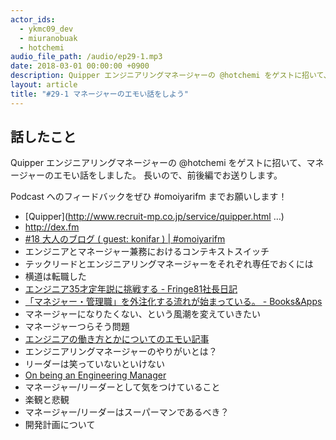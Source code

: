 ```yaml
---
actor_ids:
  - ykmc09_dev
  - miuranobuak
  - hotchemi
audio_file_path: /audio/ep29-1.mp3
date: 2018-03-01 00:00:00 +0900
description: Quipper エンジニアリングマネージャーの @hotchemi をゲストに招いて、マネージャーのエモい話をしました。
layout: article
title: "#29-1 マネージャーのエモい話をしよう"  
---
```


## 話したこと
Quipper エンジニアリングマネージャーの @hotchemi をゲストに招いて、マネージャーのエモい話をしました。
長いので、前後編でお送りします。

Podcast へのフィードバックをぜひ #omoiyarifm までお願いします！

- [Quipper](http://www.recruit-mp.co.jp/service/quipper.html …)
- [http://dex.fm ](http://dex.fm/ )
- [#18 大人のブログ ( guest: konifar ) | #omoiyarifm](http://lean-agile.fm/episode/18 )
- エンジニアとマネージャー兼務におけるコンテキストスイッチ
- テックリードとエンジニアリングマネージャーをそれぞれ専任でおくには
- 横道は転職した
- [エンジニア35才定年説に挑戦する - Fringe81社長日記](http://www.fringe81.com/blog/?p=1937 )
- [「マネジャー・管理職」を外注化する流れが始まっている。 - Books&Apps](https://blog.tinect.jp/?p=48425 )
- マネージャーになりたくない、という風潮を変えていきたい
- マネージャーつらそう問題
- [エンジニアの働き方とかについてのエモい記事](http://keens.github.io/blog/2018/01/12/enjinianohatarakihoutokanitsuitenoemoikiji/)
- エンジニアリングマネージャーのやりがいとは？
- リーダーは笑っていないといけない
- [On being an Engineering Manager](https://ruiper.es/2018/01/15/on-being-an-engineering-manager/)
- マネージャー/リーダーとして気をつけていること
- 楽観と悲観
- マネージャー/リーダーはスーパーマンであるべき？
- 開発計画について
